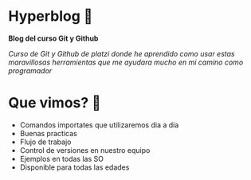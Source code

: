 # Hyperblog 💚
**Blog del curso Git y Github**

*Curso de Git y Github de platzi donde he aprendido como usar estas maravillosas herramientas que me ayudara mucho en mi camino como programador*

# Que vimos? 👀
- Comandos importates que utilizaremos dia a dia
- Buenas practicas
- Flujo de trabajo 
- Control de versiones en nuestro equipo
- Ejemplos en todas las SO
- Disponible para todas las edades
